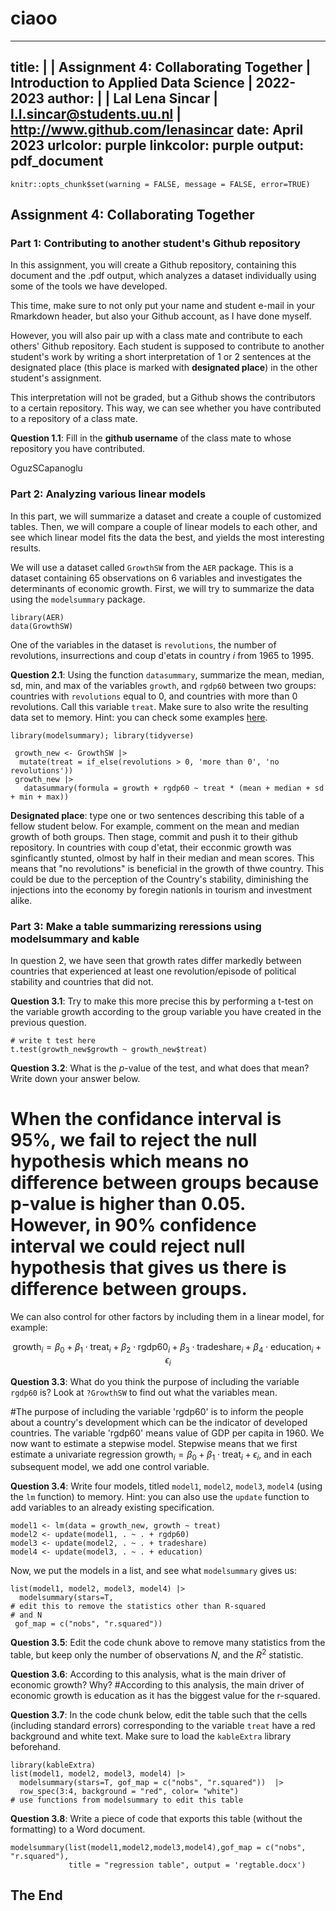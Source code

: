 # ciaoo
---
title: | 
  | Assignment 4: Collaborating Together
  | Introduction to Applied Data Science
  | 2022-2023
author: |
  | Lal Lena Sincar
  | l.l.sincar@students.uu.nl
  | http://www.github.com/lenasincar
date: April 2023
urlcolor: purple
linkcolor: purple
output: 
  pdf_document
---

```{r setup, include = FALSE}
knitr::opts_chunk$set(warning = FALSE, message = FALSE, error=TRUE)
```

## Assignment 4: Collaborating Together 

### Part 1: Contributing to another student's Github repository

In this assignment, you will create a Github repository, containing this document and the .pdf output, which analyzes a dataset individually using some of the tools we have developed. 

This time, make sure to not only put your name and student e-mail in your Rmarkdown header, but also your Github account, as I have done myself. 

However, you will also pair up with a class mate and contribute to each others' Github repository. Each student is supposed to contribute to another student's work by writing a short interpretation of 1 or 2 sentences at the designated place (this place is marked with **designated place**) in the other student's assignment. 

This interpretation will not be graded, but a Github shows the contributors to a certain repository. This way, we can see whether you have contributed to a repository of a class mate. 

**Question 1.1**: Fill in the __github username__ of the class mate to whose repository you have contributed. 

OguzSCapanoglu

### Part 2: Analyzing various linear models

In this part, we will summarize a dataset and create a couple of customized tables. Then, we will compare a couple of linear models to each other, and see which linear model fits the data the best, and yields the most interesting results.

We will use a dataset called `GrowthSW` from the `AER` package. This is a dataset containing 65 observations on 6 variables and investigates the determinants of economic growth. First, we will try to summarize the data using the `modelsummary` package. 

```{r, warning=FALSE, message=FALSE}
library(AER)
data(GrowthSW)
```

One of the variables in the dataset is `revolutions`, the number of revolutions, insurrections and coup d'etats in country $i$ from 1965 to 1995.

**Question 2.1**: Using the function `datasummary`, summarize the mean, median, sd, min, and max of the variables `growth`, and `rgdp60` between two groups: countries with `revolutions` equal to 0, and countries with more than 0 revolutions. Call this variable `treat`. Make sure to also write the resulting data set to memory. Hint: you can check some examples [here](https://vincentarelbundock.github.io/modelsummary/articles/datasummary.html#datasummary).

```{r}
library(modelsummary); library(tidyverse)

 growth_new <- GrowthSW |> 
  mutate(treat = if_else(revolutions > 0, 'more than 0', 'no revolutions'))
 growth_new |>
   datasummary(formula = growth + rgdp60 ~ treat * (mean + median + sd + min + max))
```

**Designated place**: type one or two sentences describing this table of a fellow student below. For example, comment on the mean and median growth of both groups. Then stage, commit and push it to their github repository. 
In countries with coup d'etat, their ecconmic growth was sginficantly stunted, olmost by half in their median and mean scores. This means that "no revolutions" is beneficial in the growth of thwe country. This could be due to the perception of the Country's stability, diminishing the injections into the economy by foregin nationls in tourism and investment alike. 

### Part 3: Make a table summarizing reressions using modelsummary and kable

In question 2, we have seen that growth rates differ markedly between countries that experienced at least one revolution/episode of political stability and countries that did not. 

**Question 3.1**: Try to make this more precise this by performing a t-test on the variable growth according to the group variable you have created in the previous question. 

```{r}
# write t test here
t.test(growth_new$growth ~ growth_new$treat)

```

**Question 3.2**: What is the $p$-value of the test, and what does that mean? Write down your answer below.
# When the confidance interval is 95%, we fail to reject the null hypothesis which means no difference between groups because p-value is higher than 0.05. However, in 90% confidence interval we could reject null hypothesis that gives us there is difference between groups.

We can also control for other factors by including them in a linear model, for example:

$$
\text{growth}_i = \beta_0 + \beta_1 \cdot \text{treat}_i + \beta_2 \cdot \text{rgdp60}_i + \beta_3 \cdot \text{tradeshare}_i + \beta_4 \cdot \text{education}_i + \epsilon_i
$$

**Question 3.3**: What do you think the purpose of including the variable `rgdp60` is? Look at `?GrowthSW` to find out what the variables mean. 

#The purpose of including the variable 'rgdp60' is to inform the people about a country's development which can be the indicator of developed countries. The variable 'rgdp60'  means value of GDP per capita in 1960.
We now want to estimate a stepwise model. Stepwise means that we first estimate a univariate regression $\text{growth}_i = \beta_0 + \beta_1 \cdot \text{treat}_i + \epsilon_i$, and in each subsequent model, we add one control variable. 

**Question 3.4**: Write four models, titled `model1`, `model2`, `model3`, `model4` (using the `lm` function) to memory. Hint: you can also use the `update` function to add variables to an already existing specification.

```{r}
model1 <- lm(data = growth_new, growth ~ treat)
model2 <- update(model1, . ~ . + rgdp60)
model3 <- update(model2, . ~ . + tradeshare)
model4 <- update(model3, . ~ . + education)
```

Now, we put the models in a list, and see what `modelsummary` gives us:

```{r}
list(model1, model2, model3, model4) |>
  modelsummary(stars=T,
# edit this to remove the statistics other than R-squared
# and N
 gof_map = c("nobs", "r.squared")) 

```

**Question 3.5**: Edit the code chunk above to remove many statistics from the table, but keep only the number of observations $N$, and the $R^2$ statistic. 

**Question 3.6**: According to this analysis, what is the main driver of economic growth? Why?
#According to this analysis, the main driver of economic growth is education as it has the biggest value for the r-squared.

**Question 3.7**: In the code chunk below, edit the table such that the cells (including standard errors) corresponding to the variable `treat` have a red background and white text. Make sure to load the `kableExtra` library beforehand.

```{r}
library(kableExtra)
list(model1, model2, model3, model4) |>
  modelsummary(stars=T, gof_map = c("nobs", "r.squared"))  |>
  row_spec(3:4, background = "red", color= "white")
# use functions from modelsummary to edit this table

```

**Question 3.8**: Write a piece of code that exports this table (without the formatting) to a Word document. 

```{r}
modelsummary(list(model1,model2,model3,model4),gof_map = c("nobs", "r.squared"),
             title = "regression table", output = 'regtable.docx') 
```

## The End
